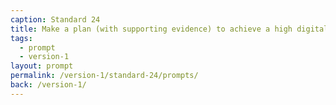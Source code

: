 ```yaml
---
caption: Standard 24
title: Make a plan (with supporting evidence) to achieve a high digital take-up and assisted digital support for users who really need it. Report performance data on the Performance Platform.
tags:
  - prompt
  - version-1
layout: prompt
permalink: /version-1/standard-24/prompts/
back: /version-1/
---
```

